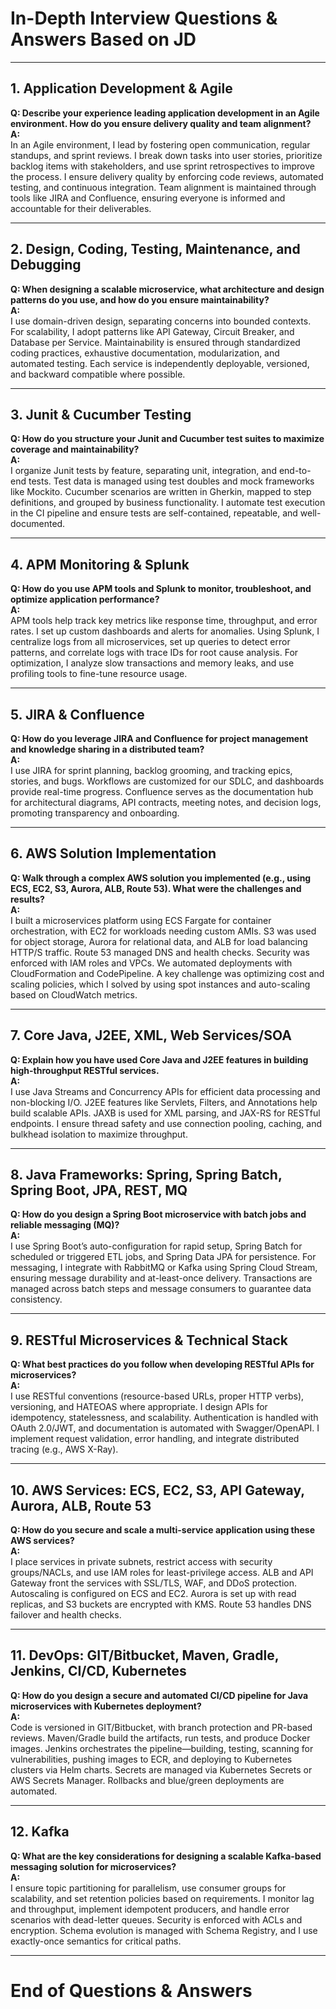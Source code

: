 # In-Depth Interview Questions & Answers Based on JD

---

## 1. Application Development & Agile

**Q: Describe your experience leading application development in an Agile environment. How do you ensure delivery quality and team alignment?**  
**A:**  
In an Agile environment, I lead by fostering open communication, regular standups, and sprint reviews. I break down tasks into user stories, prioritize backlog items with stakeholders, and use sprint retrospectives to improve the process. I ensure delivery quality by enforcing code reviews, automated testing, and continuous integration. Team alignment is maintained through tools like JIRA and Confluence, ensuring everyone is informed and accountable for their deliverables.

---

## 2. Design, Coding, Testing, Maintenance, and Debugging

**Q: When designing a scalable microservice, what architecture and design patterns do you use, and how do you ensure maintainability?**  
**A:**  
I use domain-driven design, separating concerns into bounded contexts. For scalability, I adopt patterns like API Gateway, Circuit Breaker, and Database per Service. Maintainability is ensured through standardized coding practices, exhaustive documentation, modularization, and automated testing. Each service is independently deployable, versioned, and backward compatible where possible.

---

## 3. Junit & Cucumber Testing

**Q: How do you structure your Junit and Cucumber test suites to maximize coverage and maintainability?**  
**A:**  
I organize Junit tests by feature, separating unit, integration, and end-to-end tests. Test data is managed using test doubles and mock frameworks like Mockito. Cucumber scenarios are written in Gherkin, mapped to step definitions, and grouped by business functionality. I automate test execution in the CI pipeline and ensure tests are self-contained, repeatable, and well-documented.

---

## 4. APM Monitoring & Splunk

**Q: How do you use APM tools and Splunk to monitor, troubleshoot, and optimize application performance?**  
**A:**  
APM tools help track key metrics like response time, throughput, and error rates. I set up custom dashboards and alerts for anomalies. Using Splunk, I centralize logs from all microservices, set up queries to detect error patterns, and correlate logs with trace IDs for root cause analysis. For optimization, I analyze slow transactions and memory leaks, and use profiling tools to fine-tune resource usage.

---

## 5. JIRA & Confluence

**Q: How do you leverage JIRA and Confluence for project management and knowledge sharing in a distributed team?**  
**A:**  
I use JIRA for sprint planning, backlog grooming, and tracking epics, stories, and bugs. Workflows are customized for our SDLC, and dashboards provide real-time progress. Confluence serves as the documentation hub for architectural diagrams, API contracts, meeting notes, and decision logs, promoting transparency and onboarding.

---

## 6. AWS Solution Implementation

**Q: Walk through a complex AWS solution you implemented (e.g., using ECS, EC2, S3, Aurora, ALB, Route 53). What were the challenges and results?**  
**A:**  
I built a microservices platform using ECS Fargate for container orchestration, with EC2 for workloads needing custom AMIs. S3 was used for object storage, Aurora for relational data, and ALB for load balancing HTTP/S traffic. Route 53 managed DNS and health checks. Security was enforced with IAM roles and VPCs. We automated deployments with CloudFormation and CodePipeline. A key challenge was optimizing cost and scaling policies, which I solved by using spot instances and auto-scaling based on CloudWatch metrics.

---

## 7. Core Java, J2EE, XML, Web Services/SOA

**Q: Explain how you have used Core Java and J2EE features in building high-throughput RESTful services.**  
**A:**  
I use Java Streams and Concurrency APIs for efficient data processing and non-blocking I/O. J2EE features like Servlets, Filters, and Annotations help build scalable APIs. JAXB is used for XML parsing, and JAX-RS for RESTful endpoints. I ensure thread safety and use connection pooling, caching, and bulkhead isolation to maximize throughput.

---

## 8. Java Frameworks: Spring, Spring Batch, Spring Boot, JPA, REST, MQ

**Q: How do you design a Spring Boot microservice with batch jobs and reliable messaging (MQ)?**  
**A:**  
I use Spring Boot’s auto-configuration for rapid setup, Spring Batch for scheduled or triggered ETL jobs, and Spring Data JPA for persistence. For messaging, I integrate with RabbitMQ or Kafka using Spring Cloud Stream, ensuring message durability and at-least-once delivery. Transactions are managed across batch steps and message consumers to guarantee data consistency.

---

## 9. RESTful Microservices & Technical Stack

**Q: What best practices do you follow when developing RESTful APIs for microservices?**  
**A:**  
I use RESTful conventions (resource-based URLs, proper HTTP verbs), versioning, and HATEOAS where appropriate. I design APIs for idempotency, statelessness, and scalability. Authentication is handled with OAuth 2.0/JWT, and documentation is automated with Swagger/OpenAPI. I implement request validation, error handling, and integrate distributed tracing (e.g., AWS X-Ray).

---

## 10. AWS Services: ECS, EC2, S3, API Gateway, Aurora, ALB, Route 53

**Q: How do you secure and scale a multi-service application using these AWS services?**  
**A:**  
I place services in private subnets, restrict access with security groups/NACLs, and use IAM roles for least-privilege access. ALB and API Gateway front the services with SSL/TLS, WAF, and DDoS protection. Autoscaling is configured on ECS and EC2. Aurora is set up with read replicas, and S3 buckets are encrypted with KMS. Route 53 handles DNS failover and health checks.

---

## 11. DevOps: GIT/Bitbucket, Maven, Gradle, Jenkins, CI/CD, Kubernetes

**Q: How do you design a secure and automated CI/CD pipeline for Java microservices with Kubernetes deployment?**  
**A:**  
Code is versioned in GIT/Bitbucket, with branch protection and PR-based reviews. Maven/Gradle build the artifacts, run tests, and produce Docker images. Jenkins orchestrates the pipeline—building, testing, scanning for vulnerabilities, pushing images to ECR, and deploying to Kubernetes clusters via Helm charts. Secrets are managed via Kubernetes Secrets or AWS Secrets Manager. Rollbacks and blue/green deployments are automated.

---

## 12. Kafka

**Q: What are the key considerations for designing a scalable Kafka-based messaging solution for microservices?**  
**A:**  
I ensure topic partitioning for parallelism, use consumer groups for scalability, and set retention policies based on requirements. I monitor lag and throughput, implement idempotent producers, and handle error scenarios with dead-letter queues. Security is enforced with ACLs and encryption. Schema evolution is managed with Schema Registry, and I use exactly-once semantics for critical paths.

---

# End of Questions & Answers